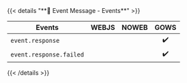 <div></div>
{{< details "**📅 Event Message - Events**" >}}

| **Events**              | WEBJS | NOWEB | GOWS |
| ----------------------- | :---: | :---: | :--: |
| `event.response`        |       |       |  ✔️  |
| `event.response.failed` |       |       |  ✔️  |

{{< /details >}}
